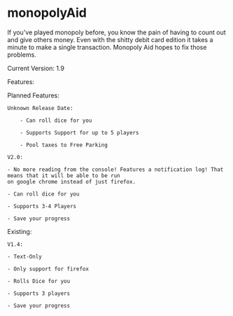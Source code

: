 # monopolyAid
If you've played monopoly before, you know the pain of having to count out and 
give others money. Even with the shitty debit card edition it takes a minute to 
make a single transaction. Monopoly Aid hopes to fix those problems.

Current Version: 1.9

Features:

Planned Features:

	Unknown Release Date:
	
		- Can roll dice for you
		
		- Supports Support for up to 5 players
		
		- Pool taxes to Free Parking

	V2.0:
	
	- No more reading from the console! Features a notification log! That means that it will be able to be run
	on google chrome instead of just firefox.
	
	- Can roll dice for you
	
	- Supports 3-4 Players
	
	- Save your progress

Existing:

	V1.4:
	
	- Text-Only
	
	- Only support for firefox
	
	- Rolls Dice for you
	
	- Supports 3 players
	
	- Save your progress